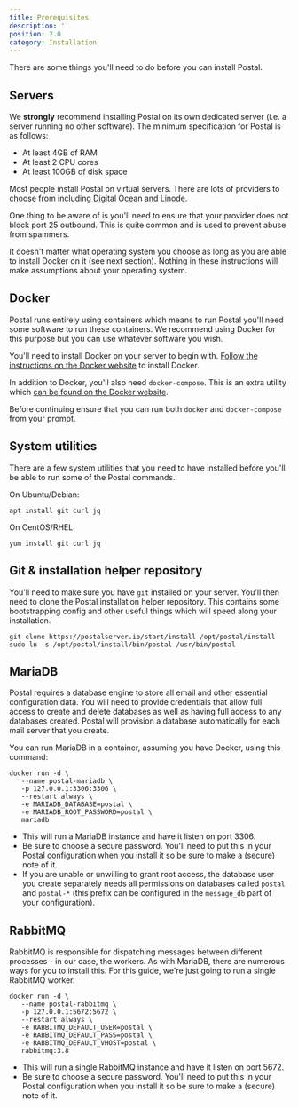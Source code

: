 ```yaml
---
title: Prerequisites
description: ''
position: 2.0
category: Installation
---
```


There are some things you'll need to do before you can install Postal.

## Servers

We **strongly** recommend installing Postal on its own dedicated server (i.e. a server running no other software). The minimum specification for Postal is as follows:

* At least 4GB of RAM
* At least 2 CPU cores
* At least 100GB of disk space

Most people install Postal on virtual servers. There are lots of providers to choose from including [Digital Ocean](https://m.do.co/c/17696597a9ed) and [Linode](https://www.linode.com).

One thing to be aware of is you'll need to ensure that your provider does not block port 25 outbound. This is quite common and is used to prevent abuse from spammers.

It doesn't matter what operating system you choose as long as you are able to install Docker on it (see next section). Nothing in these instructions will make assumptions about your operating system.

## Docker

Postal runs entirely using containers which means to run Postal you'll need some software to run these containers. We recommend using Docker for this purpose but you can use whatever software you wish.

You'll need to install Docker on your server to begin with. [Follow the instructions on the Docker website](https://docs.docker.com/get-docker/) to install Docker.

In addition to Docker, you'll also need `docker-compose`. This is an extra utility which [can be found on the Docker website](https://docs.docker.com/compose/install/).

Before continuing ensure that you can run both `docker` and `docker-compose` from your prompt.

## System utilities

There are a few system utilities that you need to have installed before you'll be able to run some of the Postal commands.

On Ubuntu/Debian:

```
apt install git curl jq
```

On CentOS/RHEL:

```
yum install git curl jq
```

## Git & installation helper repository

You'll need to make sure you have `git` installed on your server. You'll then need to clone the Postal installation helper repository. This contains some bootstrapping config and other useful things which will speed along your installation.

```
git clone https://postalserver.io/start/install /opt/postal/install
sudo ln -s /opt/postal/install/bin/postal /usr/bin/postal
```

## MariaDB

Postal requires a database engine to store all email and other essential configuration data. You will need to provide credentials that allow full access to create and delete databases as well as having full access to any databases created. Postal will provision a database automatically for each mail server that you create.

You can run MariaDB in a container, assuming you have Docker, using this command:

```
docker run -d \
   --name postal-mariadb \
   -p 127.0.0.1:3306:3306 \
   --restart always \
   -e MARIADB_DATABASE=postal \
   -e MARIADB_ROOT_PASSWORD=postal \
   mariadb
```

* This will run a MariaDB instance and have it listen on port 3306.
* Be sure to choose a secure password. You'll need to put this in your Postal configuration when you install it so be sure to make a (secure) note of it.
* If you are unable or unwilling to grant root access, the database user you create separately needs all permissions on databases called `postal` and `postal-*` (this prefix can be configured in the `message_db` part of your configuration).

## RabbitMQ

RabbitMQ is responsible for dispatching messages between different processes - in our case, the workers. As with MariaDB, there are numerous ways for you to install this. For this guide, we're just going to run a single RabbitMQ worker.

```
docker run -d \
   --name postal-rabbitmq \
   -p 127.0.0.1:5672:5672 \
   --restart always \
   -e RABBITMQ_DEFAULT_USER=postal \
   -e RABBITMQ_DEFAULT_PASS=postal \
   -e RABBITMQ_DEFAULT_VHOST=postal \
   rabbitmq:3.8
```

* This will run a single RabbitMQ instance and have it listen on port 5672.
* Be sure to choose a secure password. You'll need to put this in your Postal configuration when you install it so be sure to make a (secure) note of it.
